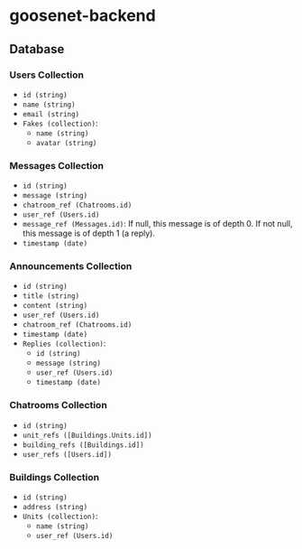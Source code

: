 # goosenet-backend

## Database
### Users Collection
- `id (string)`
- `name (string)`
- `email (string)`
- `Fakes (collection)`:
    - `name (string)`
    - `avatar (string)`
    
### Messages Collection
- `id (string)`
- `message (string)`
- `chatroom_ref (Chatrooms.id)`
- `user_ref (Users.id)`
- `message_ref (Messages.id)`: If null, this message is of depth 0. If not null, this message is of depth 1 (a reply).
- `timestamp (date)`

### Announcements Collection
- `id (string)`
- `title (string)`
- `content (string)`
- `user_ref (Users.id)`
- `chatroom_ref (Chatrooms.id)`
- `timestamp (date)`
- `Replies (collection)`:
    - `id (string)`
    - `message (string)`
    - `user_ref (Users.id)`
    - `timestamp (date)`

### Chatrooms Collection
- `id (string)`
- `unit_refs ([Buildings.Units.id])`
- `building_refs ([Buildings.id])`
- `user_refs ([Users.id])`

### Buildings Collection
- `id (string)`
- `address (string)`
- `Units (collection)`:
    - `name (string)`
    - `user_ref (Users.id)`
